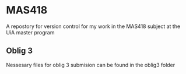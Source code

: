 # MAS418
A repostory for version control for my work in the MAS418 subject at the UiA master program

## Oblig 3
Nessesary files for oblig 3 submision can be found in the oblig3 folder
